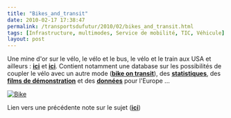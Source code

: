 ```yaml
---
title: "Bikes_and_transit"
date: 2010-02-17 17:38:47
permalink: /transportsdufutur/2010/02/bikes_and_transit.html
tags: [Infrastructure, multimodes, Service de mobilité, TIC, Véhicule]
layout: post
---
```


<p>Une mine d'or sur le vélo, le vélo et le bus, le vélo et le train aux USA et ailleurs : <strong><span style="text-decoration: underline"><a href="http://bikesandtransit.com/" target="_blank">ici</a></span></strong> et <strong><span style="text-decoration: underline"><a href="http://twitter.com/bikesandtransit" target="_blank">ici</a></span></strong>. Contient notamment une database sur les possibilités de coupler le vélo avec un autre mode (<strong><span style="text-decoration: underline"><a href="http://www.bikemap.com/bikesontransit/index.php" target="_blank">bike on transit</a></span></strong>), des <strong><span style="text-decoration: underline"><a href="http://www.bikemap.com/bikesontransit/statistics.php" target="_blank">statistiques</a></span></strong>, des <strong><span style="text-decoration: underline"><a href="http://www.mct.org/busServices/Video.aspx" target="_blank">films de démonstration</a></span></strong> et des <strong><span style="text-decoration: underline"><a href="https://gabrielplassat.github.io/transportsdufutur/wp-content/uploads/sites/6/2010/02/fiets_en_ov_-_summary_en.pdf" target="_blank">données</a></span></strong> pour l'Europe ...</p> <p><a href="https://gabrielplassat.github.io/transportsdufutur/wp-content/uploads/sites/6/old/6a0120a66d2ad4970b0120a8acc314970b-pi.jpg"><img alt="Bike" border="0" class="asset asset-image at-xid-6a0120a66d2ad4970b0120a8acc314970b " src="/wp-content/uploads/sites/6/old/6a0120a66d2ad4970b0120a8acc314970b-120pi.jpg" title="Bike" /></a> </p> <p>Lien vers une précédente note sur le sujet (<strong><span style="text-decoration: underline"><a href="https://gabrielplassat.github.io/transportsdufutur/2010/02/un-bus-bien-utilise-et-des-velos.html" target="_blank">ici</a></span></strong>)<br /></p>
